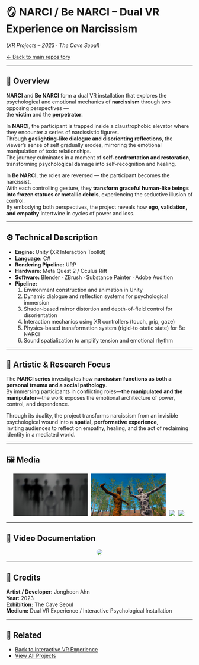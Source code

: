 # 🪞 NARCI / Be NARCI – Dual VR Experience on Narcissism  
*(XR Projects – 2023 · The Cave Seoul)*  

[← Back to main repository](https://github.com/reusahn/Unity-Unreal-Interaction-Research/tree/main)

---

## 🧩 Overview  
**NARCI** and **Be NARCI** form a dual VR installation that explores the psychological and emotional mechanics of **narcissism** through two opposing perspectives —  
the **victim** and the **perpetrator**.  

In **NARCI**, the participant is trapped inside a claustrophobic elevator where they encounter a series of narcissistic figures.  
Through **gaslighting-like dialogue and disorienting reflections**, the viewer’s sense of self gradually erodes, mirroring the emotional manipulation of toxic relationships.  
The journey culminates in a moment of **self-confrontation and restoration**, transforming psychological damage into self-recognition and healing.  

In **Be NARCI**, the roles are reversed — the participant becomes the narcissist.  
With each controlling gesture, they **transform graceful human-like beings into frozen statues or metallic debris**, experiencing the seductive illusion of control.  
By embodying both perspectives, the project reveals how **ego, validation, and empathy** intertwine in cycles of power and loss.  

---

## ⚙️ Technical Description  
- **Engine:** Unity (XR Interaction Toolkit)  
- **Language:** C#  
- **Rendering Pipeline:** URP  
- **Hardware:** Meta Quest 2 / Oculus Rift  
- **Software:** Blender · ZBrush · Substance Painter · Adobe Audition  
- **Pipeline:**  
  1. Environment construction and animation in Unity  
  2. Dynamic dialogue and reflection systems for psychological immersion  
  3. Shader-based mirror distortion and depth-of-field control for disorientation  
  4. Interaction mechanics using XR controllers (touch, grip, gaze)  
  5. Physics-based transformation system (rigid-to-static state) for Be NARCI  
  6. Sound spatialization to amplify tension and emotional rhythm  

---

## 🧠 Artistic & Research Focus  
The **NARCI series** investigates how **narcissism functions as both a personal trauma and a social pathology**.  
By immersing participants in conflicting roles—**the manipulated and the manipulator**—the work exposes the emotional architecture of power, control, and dependence.  

Through its duality, the project transforms narcissism from an invisible psychological wound into a **spatial, performative experience**,  
inviting audiences to reflect on empathy, healing, and the act of reclaiming identity in a mediated world.  

---

## 🖼️ Media
<p align="center">
  <img src="./media/NARCI_01.jpg" width="40%" style="margin-right:5px;"/>  
  <img src="./media/NARCI_02.jpg" width="40%" style="margin-right:5px;"/>  
  <img src="./media/BeNARCI_01.jpg" width="40%" style="margin-right:5px;"/>  
  <img src="./media/BeNARCI_02.jpg" width="40%" style="margin-right:5px;"/>
</p>

---

## 🎥 Video Documentation
<p align="center">
  <a href="https://vimeo.com/your-video-link-here">
    <img src="./media/NARCI_Thumb.jpg" width="40%" style="border-radius:10px;"/>
  </a>
</p>

---

## 👤 Credits  
**Artist / Developer:** Jonghoon Ahn  
**Year:** 2023  
**Exhibition:** The Cave Seoul  
**Medium:** Dual VR Experience / Interactive Psychological Installation  

---

## 🔗 Related  
- [Back to Interactive VR Experience](../README.md)  
- [View All Projects](https://github.com/reusahn/Unity-Unreal-Interaction-Research/tree/main)


